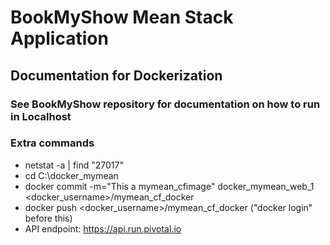 # BookMyShow Mean Stack Application

## Documentation for Dockerization

### See BookMyShow repository for documentation on how to run in Localhost 

### Extra commands

* netstat -a | find "27017"
* cd C:\docker_mymean
* docker commit -m="This a mymean_cfimage" docker_mymean_web_1 <docker_username>/mymean_cf_docker 
* docker push <docker_username>/mymean_cf_docker ("docker login" before this)
* API endpoint: https://api.run.pivotal.io


